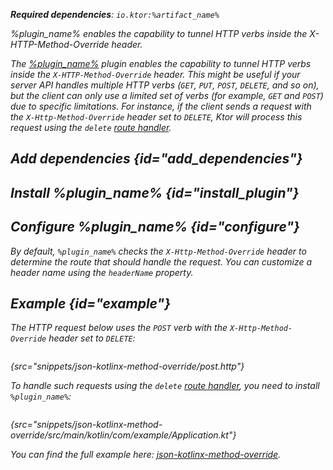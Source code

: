 [//]: # (title: XHttpMethodOverride)

<var name="plugin_name" value="XHttpMethodOverride"/>
<var name="artifact_name" value="ktor-server-method-override"/>

<microformat>
<p>
<b>Required dependencies</b>: <code>io.ktor:%artifact_name%</code>
</p>
<var name="example_name" value="json-kotlinx-method-override"/>
<include src="lib.xml" include-id="download_example"/>
</microformat>

<excerpt>
%plugin_name% enables the capability to tunnel HTTP verbs inside the X-HTTP-Method-Override header.
</excerpt>

The [%plugin_name%](https://api.ktor.io/ktor-server/ktor-server-plugins/ktor-server-method-override/io.ktor.server.plugins.methodoverride/-x-http-method-override.html) plugin enables the capability to tunnel HTTP verbs inside the `X-HTTP-Method-Override` header.
This might be useful if your server API handles multiple HTTP verbs (`GET`, `PUT`, `POST`, `DELETE`, and so on), but the client can only use a limited set of verbs (for example, `GET` and `POST`) due to specific limitations.
For instance, if the client sends a request with the `X-Http-Method-Override` header set to `DELETE`, Ktor will process this request using the `delete` [route handler](Routing_in_Ktor.md#define_route).


## Add dependencies {id="add_dependencies"}

<include src="lib.xml" include-id="add_ktor_artifact_intro"/>
<include src="lib.xml" include-id="add_ktor_artifact"/>

## Install %plugin_name% {id="install_plugin"}

<include src="lib.xml" include-id="install_plugin"/>


## Configure %plugin_name% {id="configure"}

By default, `%plugin_name%` checks the `X-Http-Method-Override` header to determine the route that should handle the request.
You can customize a header name using the `headerName` property.

## Example {id="example"}

The HTTP request below uses the `POST` verb with the `X-Http-Method-Override` header set to `DELETE`:

```http request
```
{src="snippets/json-kotlinx-method-override/post.http"}

To handle such requests using the `delete` [route handler](Routing_in_Ktor.md#define_route), you need to install `%plugin_name%`:

```kotlin
```
{src="snippets/json-kotlinx-method-override/src/main/kotlin/com/example/Application.kt"}

You can find the full example here: [json-kotlinx-method-override](https://github.com/ktorio/ktor-documentation/tree/%current-branch%/codeSnippets/snippets/json-kotlinx-method-override).

